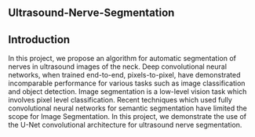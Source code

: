 ## Ultrasound-Nerve-Segmentation

Introduction
---
In this project, we propose an algorithm for
automatic segmentation of nerves in ultrasound images of
the neck. Deep convolutional neural networks, when
trained end-to-end, pixels-to-pixel, have demonstrated
incomparable performance for various tasks such as image
classification and object detection. Image segmentation is a
low-level vision task which involves pixel level
classification. Recent techniques which used fully
convolutional neural networks for semantic segmentation
have limited the scope for Image Segmentation. In this
project, we demonstrate the use of the U-Net convolutional
architecture for ultrasound nerve segmentation.
